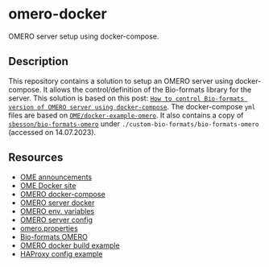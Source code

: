# omero-docker
OMERO server setup using docker-compose.

## Description

This repository contains a solution to setup an OMERO server using docker-compose. It allows the control/definition of the Bio-formats library for the server. This solution is based on this post: [`How to control Bio-formats version of OMERO server using docker-compose`](https://forum.image.sc/t/how-to-control-bio-formats-version-of-omero-server-using-docker-compose/82935). The docker-compose `yml` files are based on [`OME/docker-example-omero`](https://github.com/ome/docker-example-omero). It also contains a copy of [`sbesson/bio-formats-omero`](https://github.com/sbesson/bio-formats-omero/) under `./custom-bio-formats/bio-formats-omero` (accessed on 14.07.2023).

## Resources

- [OME announcements](https://www.openmicroscopy.org/announcements/)
- [OME Docker site](https://hub.docker.com/u/openmicroscopy)
- [OMERO docker-compose](https://github.com/ome/docker-example-omero)
- [OMERO server docker](https://github.com/ome/omero-server-docker/)
- [OMERO env. variables](https://omero.readthedocs.io/en/stable/sysadmins/unix/server-installation.html#server-env)
- [OMERO server config](https://omero.readthedocs.io/en/stable/sysadmins/cli/config.html)
- [omero.properties](https://github.com/ome/openmicroscopy/blob/develop/etc/omero.properties)
- [Bio-formats OMERO](https://github.com/sbesson/bio-formats-omero/)
- [OMERO docker build example](https://github.com/ome/docker-example-omero-websockets/blob/master/docker-compose.yml)
- [HAProxy config example](https://github.com/IDR/deployment/blob/master/ansible/templates/haproxy.cfg.j2)
